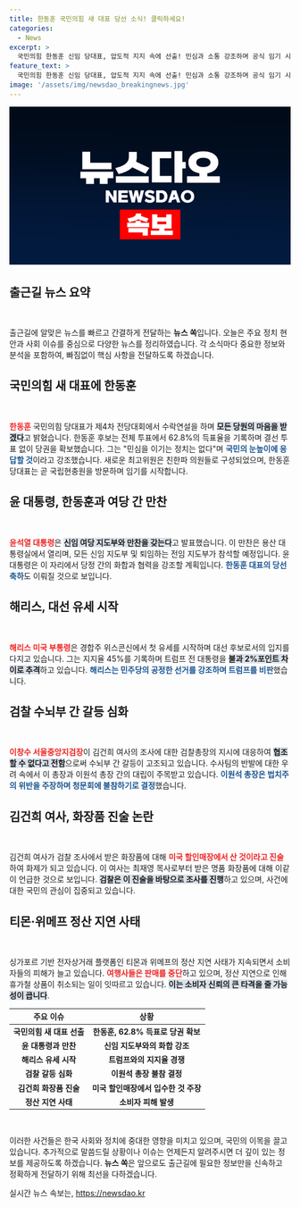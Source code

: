 ```yaml
---
title: 한동훈 국민의힘 새 대표 당선 소식! 클릭하세요!
categories:
  - News
excerpt: >
  국민의힘 한동훈 신임 당대표, 압도적 지지 속에 선출! 민심과 소통 강조하며 공식 임기 시작. 미국 대선에서는 해리스 부통령, 트럼프와 초박빙 접전 중. 검찰 내부 갈등과 논란도 지속, 긴장된 정국의 이모저모를 전합니다.
feature_text: >
  국민의힘 한동훈 신임 당대표, 압도적 지지 속에 선출! 민심과 소통 강조하며 공식 임기 시작. 미국 대선에서는 해리스 부통령, 트럼프와 초박빙 접전 중. 검찰 내부 갈등과 논란도 지속, 긴장된 정국의 이모저모를 전합니다.
image: '/assets/img/newsdao_breakingnews.jpg'
---
```


<p><img src="/assets/img/newsdao_breakingnews.jpg" alt="cryptoinkorea 속보" /></p>

<p><h2 data-ke-size="size26">출근길 뉴스 요약</h2><p data-ke-size="size16">&nbsp;</p></p>

<p>출근길에 알맞은 뉴스를 빠르고 간결하게 전달하는 <b>뉴스 쏙</b>입니다. 오늘은 주요 정치 현안과 사회 이슈를 중심으로 다양한 뉴스를 정리하였습니다. 각 소식마다 중요한 정보와 분석을 포함하여, 빠짐없이 핵심 사항을 전달하도록 하겠습니다. </p>

<p><h2 data-ke-size="size26">국민의힘 새 대표에 한동훈</h2><p data-ke-size="size16">&nbsp;</p></p>

<p><b><span style="color: #ee2323;">한동훈</span></b> 국민의힘 당대표가 제4차 전당대회에서 수락연설을 하며 <b><span style="background-color: #21538527;">모든 당원의 마음을 받겠다</span></b>고 밝혔습니다. 한동훈 후보는 전체 투표에서 62.8%의 득표율을 기록하며 결선 투표 없이 당권을 확보했습니다. 그는 "민심을 이기는 정치는 없다"며 <b><span style="color: #1a5490;">국민의 눈높이에 응답할 것</span></b>이라고 강조했습니다. 새로운 최고위원은 친한파 의원들로 구성되었으며, 한동훈 당대표는 곧 국립현충원을 방문하며 임기를 시작합니다.</p>

<p><h2 data-ke-size="size26">윤 대통령, 한동훈과 여당 간 만찬</h2><p data-ke-size="size16">&nbsp;</p></p>

<p><b><span style="color: #ee2323;">윤석열 대통령</span></b>은 <b><span style="background-color: #21538527;">신임 여당 지도부와 만찬을 갖는다</span></b>고 발표했습니다. 이 만찬은 용산 대통령실에서 열리며, 모든 신임 지도부 및 퇴임하는 전임 지도부가 참석할 예정입니다. 윤 대통령은 이 자리에서 당정 간의 화합과 협력을 강조할 계획입니다. <b><span style="color: #1a5490;">한동훈 대표의 당선 축하</span></b>도 이뤄질 것으로 보입니다.</p>

<p><h2 data-ke-size="size26">해리스, 대선 유세 시작</h2><p data-ke-size="size16">&nbsp;</p></p>

<p><b><span style="color: #ee2323;">해리스 미국 부통령</span></b>은 경합주 위스콘신에서 첫 유세를 시작하며 대선 후보로서의 입지를 다지고 있습니다. 그는 지지율 45%를 기록하며 트럼프 전 대통령을 <b><span style="background-color: #21538527;">불과 2%포인트 차이로 추격</span></b>하고 있습니다. <b><span style="color: #1a5490;">해리스는 민주당의 공정한 선거를 강조하며 트럼프를 비판</span></b>했습니다.</p>

<p><h2 data-ke-size="size26">검찰 수뇌부 간 갈등 심화</h2><p data-ke-size="size16">&nbsp;</p></p>

<p><b><span style="color: #ee2323;">이창수 서울중앙지검장</span></b>이 김건희 여사의 조사에 대한 검찰총장의 지시에 대응하여 <b><span style="background-color: #21538527;">협조할 수 없다고 전함</span></b>으로써 수뇌부 간 갈등이 고조되고 있습니다. 수사팀의 반발에 대한 우려 속에서 이 총장과 이원석 총장 간의 대립이 주목받고 있습니다. <b><span style="color: #1a5490;">이원석 총장은 법치주의 위반을 주장하며 청문회에 불참하기로 결정</span></b>했습니다.</p>

<p><h2 data-ke-size="size26">김건희 여사, 화장품 진술 논란</h2><p data-ke-size="size16">&nbsp;</p></p>

<p>김건희 여사가 검찰 조사에서 받은 화장품에 대해 <b><span style="color: #ee2323;">미국 할인매장에서 산 것이라고 진술</span></b>하여 화제가 되고 있습니다. 이 여사는 최재영 목사로부터 받은 명품 화장품에 대해 이같이 언급한 것으로 보입니다. <b><span style="background-color: #21538527;">검찰은 이 진술을 바탕으로 조사를 진행</span></b>하고 있으며, 사건에 대한 국민의 관심이 집중되고 있습니다.</p>

<p><h2 data-ke-size="size26">티몬·위메프 정산 지연 사태</h2><p data-ke-size="size16">&nbsp;</p></p>

<p> 싱가포르 기반 전자상거래 플랫폼인 티몬과 위메프의 정산 지연 사태가 지속되면서 소비자들의 피해가 늘고 있습니다. <b><span style="color: #ee2323;">여행사들은 판매를 중단</span></b>하고 있으며, 정산 지연으로 인해 휴가철 상품이 취소되는 일이 잇따르고 있습니다. <b><span style="background-color: #21538527;">이는 소비자 신뢰의 큰 타격을 줄 가능성이 큽니다</span></b>.</p>

<table>
  <thead>
    <tr>
      <th style="text-align: center; height: 17px;"><b>주요 이슈</b></th>
      <th style="text-align: center; height: 17px;"><b>상황</b></th>
    </tr>
  </thead>
  <tbody>
    <tr>
      <td style="text-align: center; height: 17px;"><b>국민의힘 새 대표 선출</b></td>
      <td style="text-align: center; height: 17px;"><b>한동훈, 62.8% 득표로 당권 확보</b></td>
    </tr>
    <tr>
      <td style="text-align: center; height: 17px;"><b>윤 대통령과 만찬</b></td>
      <td style="text-align: center; height: 17px;"><b>신임 지도부와의 화합 강조</b></td>
    </tr>
    <tr>
      <td style="text-align: center; height: 17px;"><b>해리스 유세 시작</b></td>
      <td style="text-align: center; height: 17px;"><b>트럼프와의 지지율 경쟁</b></td>
    </tr>
    <tr>
      <td style="text-align: center; height: 17px;"><b>검찰 갈등 심화</b></td>
      <td style="text-align: center; height: 17px;"><b>이원석 총장 불참 결정</b></td>
    </tr>
    <tr>
      <td style="text-align: center; height: 17px;"><b>김건희 화장품 진술</b></td>
      <td style="text-align: center; height: 17px;"><b>미국 할인매장에서 입수한 것 주장</b></td>
    </tr>
    <tr>
      <td style="text-align: center; height: 17px;"><b>정산 지연 사태</b></td>
      <td style="text-align: center; height: 17px;"><b>소비자 피해 발생</b></td>
    </tr>
  </tbody>
</table>

<p data-ke-size="size16">&nbsp;</p>

<p>이러한 사건들은 한국 사회와 정치에 중대한 영향을 미치고 있으며, 국민의 이목을 끌고 있습니다. 추가적으로 말씀드릴 상황이나 이슈는 언제든지 알려주시면 더 깊이 있는 정보를 제공하도록 하겠습니다. <b>뉴스 쏙</b>은 앞으로도 출근길에 필요한 정보만을 신속하고 정확하게 전달하기 위해 최선을 다하겠습니다.</p>
실시간 뉴스 속보는, <a href="https://newsdao.kr" rel="dofollow">https://newsdao.kr</a>


